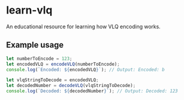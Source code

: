 # learn-vlq

An educational resource for learning how VLQ encoding works.

## Example usage

```javascript
let numberToEncode = 123;
let encodedVLQ = encodeVLQ(numberToEncode);
console.log(`Encoded: ${encodedVLQ}`); // Output: Encoded: b

let vlqStringToDecode = encodedVLQ;
let decodedNumber = decodeVLQ(vlqStringToDecode);
console.log(`Decoded: ${decodedNumber}`); // Output: Decoded: 123
```

